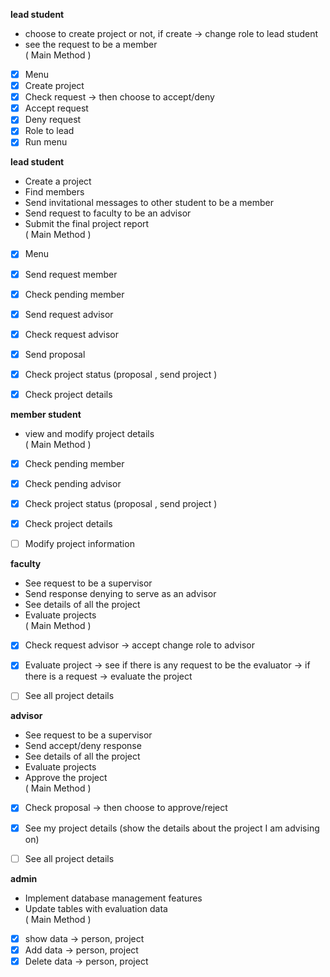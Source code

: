 
**lead student**
- choose to create project or not, if create -> change role to lead student
- see the request to be a member  
  ( Main Method )
- [x] Menu
- [x] Create project
- [x] Check request  -> then choose to accept/deny
- [x] Accept request 
- [x] Deny request
- [x] Role to lead
- [x] Run menu

**lead student**
- Create a project
- Find members
- Send invitational messages to other student to be a member
- Send request to faculty to be an advisor
- Submit the final project report  
  ( Main Method )
- [x] Menu
- [x] Send request member
- [x] Check pending member
- [x] Send request advisor
- [x] Check request advisor
- [x] Send proposal
- [x] Check project status (proposal , send project )
- [x] Check project details


**member student**
- view and modify project details  
  ( Main Method )
- [x] Check pending member
- [x] Check pending advisor
- [x] Check project status (proposal , send project )
- [x] Check project details
- [ ] Modify project information


**faculty**
- See request to be a supervisor
- Send response denying to serve as an advisor
- See details of all the project
- Evaluate projects  
  ( Main Method )
- [x] Check request advisor
-> accept change role to advisor
- [x] Evaluate project
-> see if there is any request to be the evaluator
-> if there is a request
-> evaluate the project
- [ ] See all project details


**advisor**
- See request to be a supervisor
- Send accept/deny response
- See details of all the project
- Evaluate projects
- Approve the project  
  ( Main Method )
- [x] Check proposal -> then choose to approve/reject
- [x] See my project details (show the details about the project I am advising on)
- [ ] See all project details


**admin**
- Implement database management features
- Update tables with evaluation data  
  ( Main Method )
- [x] show data -> person, project
- [x] Add data -> person, project
- [x] Delete data -> person, project
